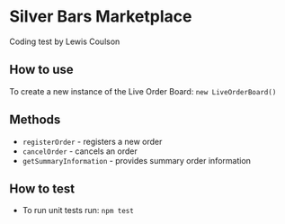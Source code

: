 # Silver Bars Marketplace

Coding test by Lewis Coulson

## How to use
To create a new instance of the Live Order Board: `new LiveOrderBoard()`

## Methods
- `registerOrder` - registers a new order
- `cancelOrder` - cancels an order
- `getSummaryInformation` - provides summary order information

## How to test
- To run unit tests run: `npm test`
